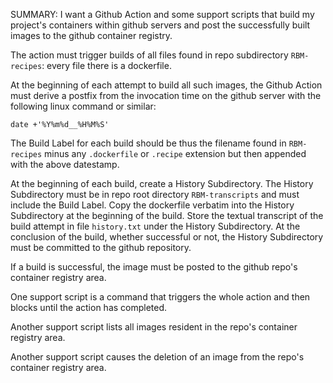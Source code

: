 SUMMARY: I want a Github Action and some support scripts that build my project's containers within github servers and post the successfully built images to the github container registry.

The action must trigger builds of all files found in repo subdirectory `RBM-recipes`: every file there is a dockerfile.

At the beginning of each attempt to build all such images, the Github Action must
derive a postfix from the invocation time on the github server with the following linux command or similar:
   ```
   date +'%Y%m%d__%H%M%S'
   ```

The Build Label for each build should be thus the filename found in `RBM-recipes` minus any `.dockerfile` or `.recipe` extension but then appended with the above datestamp.

At the beginning of each build, create a History Subdirectory.
The History Subdirectory must be in repo root directory `RBM-transcripts` and must include the Build Label.
Copy the dockerfile verbatim into the History Subdirectory at the beginning of the build.
Store the textual transcript of the build attempt in file `history.txt` under the History Subdirectory.
At the conclusion of the build, whether successful or not, the History Subdirectory must be committed to the github repository.

If a build is successful, the image must be posted to the github repo's container registry area.

One support script is a command that triggers the whole action and then blocks until the action has completed.

Another support script lists all images resident in the repo's container registry area.

Another support script causes the deletion of an image from the repo's container registry area.

